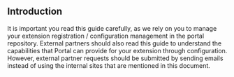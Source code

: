 <a name="portalfxExtensionsConfiguration-intro.md"></a>
<!-- link to this document is [portalfx-extensions-configuration-intro.md]()
-->

## Introduction 

It is important you read this guide carefully, as we rely on you to manage your extension registration / configuration management in the portal repository. External partners should also read this guide to understand the capabilities that Portal can provide for your extension through configuration. However, external partner requests should be submitted by sending emails instead of using the internal sites that are mentioned in this document.